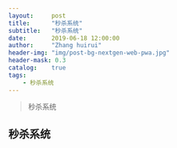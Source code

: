 ```yaml
---
layout:     post
title:      "秒杀系统"
subtitle:   "秒杀系统"
date:       2019-06-18 12:00:00
author:     "Zhang huirui"
header-img: "img/post-bg-nextgen-web-pwa.jpg"
header-mask: 0.3
catalog:    true
tags:
    - 秒杀系统
---
```


> 秒杀系统

## 秒杀系统
